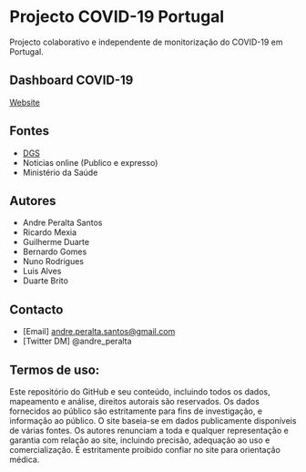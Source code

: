 # Projecto COVID-19 Portugal 

Projecto colaborativo e independente de monitorização do COVID-19 em Portugal.  

## Dashboard COVID-19
[Website](https://aperaltasantos.github.io/covid_pt/)

## Fontes 
- [DGS](https://www.dgs.pt/corona-virus.aspx)
- Noticias online (Publico e expresso)
- Ministério da Saúde

## Autores
- Andre Peralta Santos
- Ricardo Mexia
- Guilherme Duarte
- Bernardo Gomes
- Nuno Rodrigues
- Luis Alves
- Duarte Brito

## Contacto
- [Email] andre.peralta.santos@gmail.com
- [Twitter DM] @andre_peralta

## Termos de uso:
Este repositório do GitHub e seu conteúdo, incluindo todos os dados, mapeamento e análise, direitos autorais são reservados. Os dados fornecidos ao público são estritamente para fins de investigação, e informação ao público. O site baseia-se em dados publicamente disponíveis de várias fontes. Os autores renunciam a toda e qualquer representação e garantia com relação ao site, incluindo precisão, adequação ao uso e comercialização. É estritamente proibido confiar no site para orientação médica.
